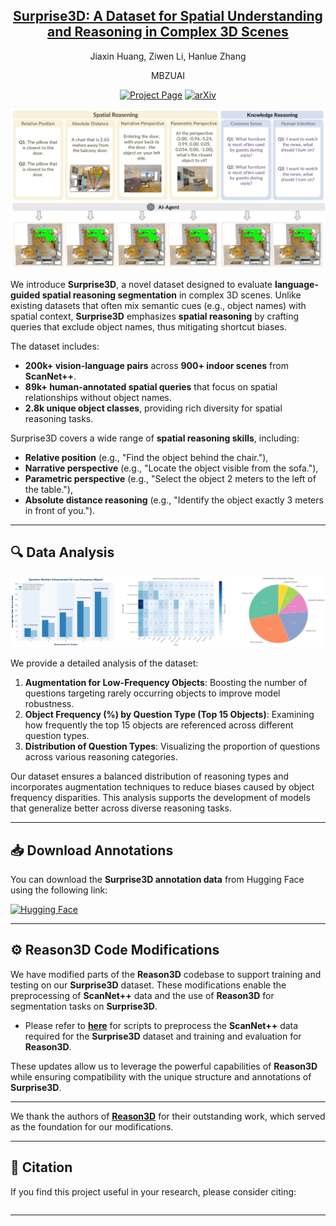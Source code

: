 
<div align='center'>

<h2><a href="https://arxiv.org/abs/your_arxiv_id">Surprise3D: A Dataset for Spatial Understanding and Reasoning in Complex 3D Scenes</a></h2>
Jiaxin Huang, Ziwen Li, Hanlue Zhang
 
MBZUAI

[![Project Page](https://img.shields.io/badge/Project-Page-green)](https://mbzuai-liziwen.github.io/Surprise3D/)
[![arXiv](https://img.shields.io/badge/arXiv-Paper-red)](https://arxiv.org/abs/your_arxiv_id)

</div>

<p align="center">
    <img src="assets/task.png" alt="overview" width="800" />
</p>

We introduce **Surprise3D**, a novel dataset designed to evaluate **language-guided spatial reasoning segmentation** in complex 3D scenes. Unlike existing datasets that often mix semantic cues (e.g., object names) with spatial context, **Surprise3D** emphasizes **spatial reasoning** by crafting queries that exclude object names, thus mitigating shortcut biases.

The dataset includes:
- **200k+ vision-language pairs** across **900+ indoor scenes** from **ScanNet++**.
- **89k+ human-annotated spatial queries** that focus on spatial relationships without object names.
- **2.8k unique object classes**, providing rich diversity for spatial reasoning tasks.

Surprise3D covers a wide range of **spatial reasoning skills**, including:
- **Relative position** (e.g., "Find the object behind the chair."),
- **Narrative perspective** (e.g., "Locate the object visible from the sofa."),
- **Parametric perspective** (e.g., "Select the object 2 meters to the left of the table."),
- **Absolute distance reasoning** (e.g., "Identify the object exactly 3 meters in front of you.").

---
## 🔍 Data Analysis

<p align="center">
    <img src="assets/data_analysis.png" alt="Data Analysis" width="800" />
</p>

We provide a detailed analysis of the dataset:
1. **Augmentation for Low-Frequency Objects**: Boosting the number of questions targeting rarely occurring objects to improve model robustness.
2. **Object Frequency (%) by Question Type (Top 15 Objects)**: Examining how frequently the top 15 objects are referenced across different question types.
3. **Distribution of Question Types**: Visualizing the proportion of questions across various reasoning categories.

Our dataset ensures a balanced distribution of reasoning types and incorporates augmentation techniques to reduce biases caused by object frequency disparities. This analysis supports the development of models that generalize better across diverse reasoning tasks.

---

## 📥 Download Annotations

You can download the **Surprise3D annotation data** from Hugging Face using the following link:

[![Hugging Face](https://img.shields.io/badge/Hugging%20Face-Dataset-blue)](https://huggingface.co/datasets/hhllzz/surprise-3d)

---

## ⚙️ Reason3D Code Modifications

We have modified parts of the **Reason3D** codebase to support training and testing on our **Surprise3D** dataset. These modifications enable the preprocessing of **ScanNet++** data and the use of **Reason3D** for segmentation tasks on **Surprise3D**.

   - Please refer to **[here](./Models/reason3d)** for scripts to preprocess the **ScanNet++** data required for the **Surprise3D** dataset and training and evaluation for **Reason3D**.

These updates allow us to leverage the powerful capabilities of **Reason3D** while ensuring compatibility with the unique structure and annotations of **Surprise3D**.

---

We thank the authors of **[Reason3D](https://github.com/KuanchihHuang/Reason3D)** for their outstanding work, which served as the foundation for our modifications.

---
## 📄 Citation

If you find this project useful in your research, please consider citing:

```bibtex

```

---
